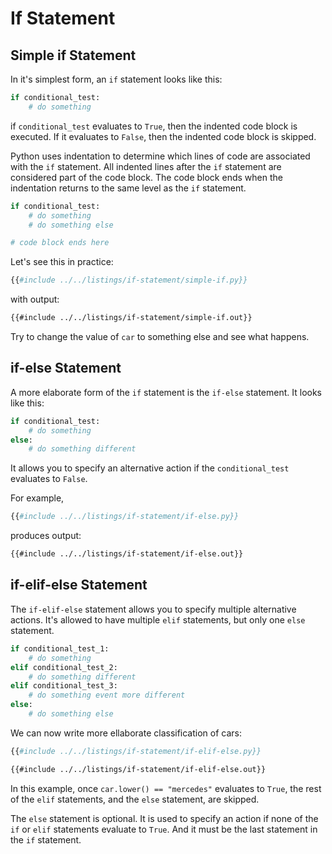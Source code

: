 # If Statement

## Simple if Statement

In it's simplest form, an `if` statement looks like this:

```py
if conditional_test:
    # do something
```

if `conditional_test` evaluates to `True`, then the indented code block is executed. If it evaluates to `False`, then the indented code block is skipped.

Python uses indentation to determine which lines of code are associated with the `if` statement. All indented lines after the `if` statement are considered part of the code block. The code block ends when the indentation returns to the same level as the `if` statement.

```py
if conditional_test:
    # do something
    # do something else

# code block ends here
```

Let's see this in practice:

```py
{{#include ../../listings/if-statement/simple-if.py}}
```

with output:

```txt
{{#include ../../listings/if-statement/simple-if.out}}
```

Try to change the value of `car` to something else and see what happens.

## if-else Statement

A more elaborate form of the `if` statement is the `if-else` statement. It looks like this:

```py
if conditional_test:
    # do something
else:
    # do something different
```

It allows you to specify an alternative action if the `conditional_test` evaluates to `False`.

For example,

```py
{{#include ../../listings/if-statement/if-else.py}}
```

produces output:

```txt
{{#include ../../listings/if-statement/if-else.out}}
```

## if-elif-else Statement

The `if-elif-else` statement allows you to specify multiple alternative actions.
It's allowed to have multiple `elif` statements, but only one `else` statement.

```py
if conditional_test_1:
    # do something
elif conditional_test_2:
    # do something different
elif conditional_test_3:
    # do something event more different
else:
    # do something else
```

We can now write more ellaborate classification of cars:

```py
{{#include ../../listings/if-statement/if-elif-else.py}}
```

```txt
{{#include ../../listings/if-statement/if-elif-else.out}}
```

In this example, once `car.lower() == "mercedes"` evaluates to `True`, the rest of the `elif` statements, and the `else` statement, are skipped.

The `else` statement is optional. It is used to specify an action if none of the `if` or `elif` statements evaluate to `True`. And it must be the last statement in the `if` statement.
